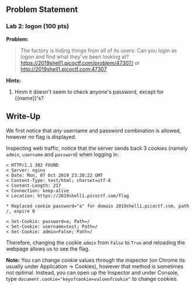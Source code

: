 ## Problem Statement


### Lab 2: logon (100 pts)

**Problem:**

>The factory is hiding things from all of its users. Can you login as logon and find what they've been looking at? https://2019shell1.picoctf.com/problem/47307/ or http://2019shell1.picoctf.com:47307

**Hints:**

1. Hmm it doesn't seem to check anyone's password, except for {{name}}'s?

## Write-Up


We first notice that *any* username and password combination is allowed, however no flag is displayed.

Inspecting web traffic, notice that the server sends back 3 cookies (namely `admin`, `username` and `password`) when logging in:

```
< HTTP/1.1 302 FOUND
< Server: nginx
< Date: Mon, 07 Oct 2019 23:20:22 GMT
< Content-Type: text/html; charset=utf-8
< Content-Length: 217
< Connection: keep-alive
< Location: https://2019shell1.picoctf.com/flag

* Replaced cookie password="a" for domain 2019shell1.picoctf.com, path /, expire 0

< Set-Cookie: password=a; Path=/
< Set-Cookie: username=test; Path=/
< Set-Cookie: admin=False; Path=/
```

Therefore, changing the cookie `admin` from `False` to `True` and reloading the webpage allows us to see the flag.

**Note:** You can change cookie values through the inspector (on Chrome its usually under Application -> Cookies), however that method is sometimes not optimal. Instead, you can open up the Inspector and under Console, type `document.cookie="keyofcookie=valueofcookie"` to change cookies.
